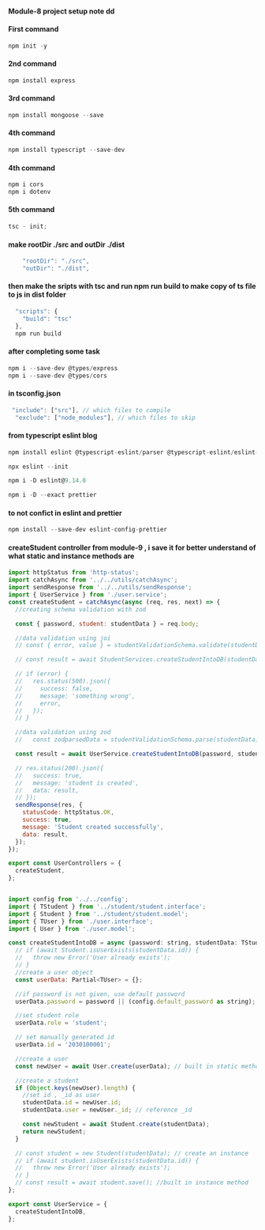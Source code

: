 #### Module-8 project setup note dd

#### First command

```javascript
npm init -y
```

#### 2nd command

```javascript
npm install express
```

#### 3rd command

```javascript
npm install mongoose --save
```

#### 4th command

```javascript
npm install typescript --save-dev
```

#### 4th command

```javascript
npm i cors
npm i dotenv
```

#### 5th command

```javascript
tsc - init;
```

#### make rootDir ./src and outDir ./dist

```javascript
    "rootDir": "./src",
    "outDir": "./dist",
```

#### then make the sripts with tsc and run npm run build to make copy of ts file to js in dist folder

```javascript
  "scripts": {
    "build": "tsc"
  },
  npm run build
```

#### after completing some task

```javascript
npm i --save-dev @types/express
npm i --save-dev @types/cors
```

#### in tsconfig.json

```javascript
 "include": ["src"], // which files to compile
  "exclude": ["node_modules"], // which files to skip
```

#### from typescript eslint blog

```javascript
npm install eslint @typescript-eslint/parser @typescript-eslint/eslint-plugin --save-dev
```

```javascript
npx eslint --init
```

```javascript
npm i -D eslint@9.14.0
```

```javascript
npm i -D --exact prettier
```

#### to not confict in eslint and prettier

```javascript
npm install --save-dev eslint-config-prettier
```

#### createStudent controller from module-9 , i save it for better understand of what static and instance methods are

```javascript
import httpStatus from 'http-status';
import catchAsync from '../../utils/catchAsync';
import sendResponse from '../../utils/sendResponse';
import { UserService } from './user.service';
const createStudent = catchAsync(async (req, res, next) => {
  //creating schema validation with zod

  const { password, student: studentData } = req.body;

  //data validation using joi
  // const { error, value } = studentValidationSchema.validate(studentData);

  // const result = await StudentServices.createStudentIntoDB(studentData);

  // if (error) {
  //   res.status(500).json({
  //     success: false,
  //     message: 'something wrong',
  //     error,
  //   });
  // }

  //data validation using zod
  //   const zodparsedData = studentValidationSchema.parse(studentData);

  const result = await UserService.createStudentIntoDB(password, studentData);

  // res.status(200).json({
  //   success: true,
  //   message: 'student is created',
  //   data: result,
  // });
  sendResponse(res, {
    statusCode: httpStatus.OK,
    success: true,
    message: 'Student created successfully',
    data: result,
  });
});

export const UserControllers = {
  createStudent,
};


import config from '../../config';
import { TStudent } from '../student/student.interface';
import { Student } from '../student/student.model';
import { TUser } from './user.interface';
import { User } from './user.model';

const createStudentIntoDB = async (password: string, studentData: TStudent) => {
  // if (await Student.isUserExists(studentData.id)) {
  //   throw new Error('User already exists');
  // }
  //create a user object
  const userData: Partial<TUser> = {};

  //if password is not given, use default password
  userData.password = password || (config.default_password as string);

  //set student role
  userData.role = 'student';

  // set manually generated id
  userData.id = '2030100001';

  //create a user
  const newUser = await User.create(userData); // built in static method

  //create a student
  if (Object.keys(newUser).length) {
    //set id , _id as user
    studentData.id = newUser.id;
    studentData.user = newUser._id; // reference _id

    const newStudent = await Student.create(studentData);
    return newStudent;
  }

  // const student = new Student(studentData); // create an instance
  // if (await student.isUserExists(studentData.id)) {
  //   throw new Error('User already exists');
  // }
  // const result = await student.save(); //built in instance method
};

export const UserService = {
  createStudentIntoDB,
};

```

<!-- video 17-10 and 17-11 is about what ? -->
<!--
 when user changed password then we should not give access to use the previously created token.we should create new valid token for that user.this is doing in 10,11 video-
 note : i can forget thats why i wrote it, i skip fast these 2 videos.
 to do like Mezba vai -
 - first: remove all admins,user,students,faculties from DB
 - second : create a admin and acess a get route
 - third : update password and see yet you can get that get routes data ,it should not be
 -- fourth - thats why all the code is done in 10,11 videos
 -->
